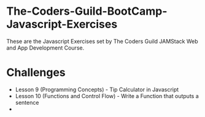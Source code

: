 # The-Coders-Guild-BootCamp-Javascript-Exercises
These are the Javascript Exercises set by The Coders Guild JAMStack Web and App Development Course.

# Challenges
- Lesson 9 (Programming Concepts) - Tip Calculator in Javascript
- Lesson 10 (Functions and Control Flow) - Write a Function that outputs a sentence
- 
